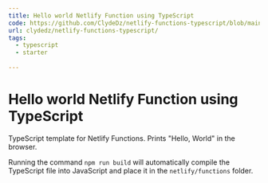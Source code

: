 ```yaml
---
title: Hello world Netlify Function using TypeScript
code: https://github.com/ClydeDz/netlify-functions-typescript/blob/main/src/index.ts
url: clydedz/netlify-functions-typescript/
tags:
  - typescript
  - starter
  
---
```


# Hello world Netlify Function using TypeScript

TypeScript template for Netlify Functions. Prints "Hello, World" in the browser.

Running the command `npm run build` will automatically compile the TypeScript file into JavaScript and place it in the `netlify/functions` folder.

